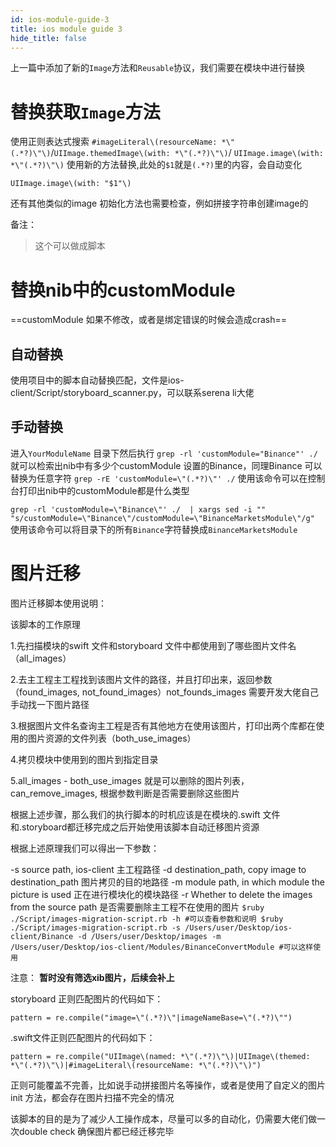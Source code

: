 ```yaml
---
id: ios-module-guide-3
title: ios module guide 3
hide_title: false
---
```


上一篇中添加了新的`Image`方法和`Reusable`协议，我们需要在模块中进行替换
# 替换获取`Image`方法
使用正则表达式搜索
`#imageLiteral\(resourceName: *\"(.*?)\"\)`/`UIImage.themedImage\(with: *\"(.*?)\"\)`/
`UIImage.image\(with: *\"(.*?)\"\)`
使用新的方法替换,此处的`$1`就是`(.*?)`里的内容，会自动变化
```
UIImage.image\(with: "$1"\)
```
还有其他类似的image 初始化方法也需要检查，例如拼接字符串创建image的

备注：
> 这个可以做成脚本
# 替换nib中的customModule
==customModule 如果不修改，或者是绑定错误的时候会造成crash==
## 自动替换
使用项目中的脚本自动替换匹配，文件是ios-client/Script/storyboard_scanner.py，可以联系serena li大佬

## 手动替换
进入`YourModuleName` 目录下然后执行
`
grep -rl 'customModule="Binance"' ./
`
就可以检索出nib中有多少个customModule 设置的Binance，同理Binance 可以替换为任意字符
`
grep -rE 'customModule=\"(.*?)\"' ./
`
使用该命令可以在控制台打印出nib中的customModule都是什么类型

`grep -rl 'customModule=\"Binance\"' ./  | xargs sed -i "" "s/customModule=\"Binance\"/customModule=\"BinanceMarketsModule\"/g"`
使用该命令可以将目录下的所有`Binance`字符替换成`BinanceMarketsModule`

# 图片迁移
图片迁移脚本使用说明：

该脚本的工作原理

1.先扫描模块的swift 文件和storyboard 文件中都使用到了哪些图片文件名（all_images）

2.去主工程主工程找到该图片文件的路径，并且打印出来，返回参数（found_images, not_found_images）not_founds_images 需要开发大佬自己手动找一下图片路径

3.根据图片文件名查询主工程是否有其他地方在使用该图片，打印出两个库都在使用的图片资源的文件列表（both_use_images）

4.拷贝模块中使用到的图片到指定目录

5.all_images - both_use_images 就是可以删除的图片列表，can_remove_images, 根据参数判断是否需要删除这些图片



根据上述步骤，那么我们的执行脚本的时机应该是在模块的.swift 文件和.storyboard都迁移完成之后开始使用该脚本自动迁移图片资源



根据上述原理我们可以得出一下参数：

-s source path, ios-client 主工程路径
-d destination_path, copy image to destination_path 图片拷贝的目的地路径
-m module path, in which module the picture is used 正在进行模块化的模块路径
-r Whether to delete the images from the source path 是否需要删除主工程不在使用的图片
`
$ruby ./Script/images-migration-script.rb -h #可以查看参数和说明
$ruby ./Script/images-migration-script.rb -s /Users/user/Desktop/ios-client/Binance -d /Users/user/Desktop/images -m /Users/user/Desktop/ios-client/Modules/BinanceConvertModule #可以这样使用
`

注意：
**暂时没有筛选xib图片，后续会补上**

storyboard 正则匹配图片的代码如下：

`pattern = re.compile("image=\"(.*?)\"|imageNameBase=\"(.*?)\"")`

.swift文件正则匹配图片的代码如下：

`pattern = re.compile("UIImage\(named: *\"(.*?)\"\)|UIImage\(themed: *\"(.*?)\"\)|#imageLiteral\(resourceName: *\"(.*?)\"\)")`

正则可能覆盖不完善，比如说手动拼接图片名等操作，或者是使用了自定义的图片init 方法，都会存在图片扫描不完全的情况

该脚本的目的是为了减少人工操作成本，尽量可以多的自动化，仍需要大佬们做一次double check 确保图片都已经迁移完毕
